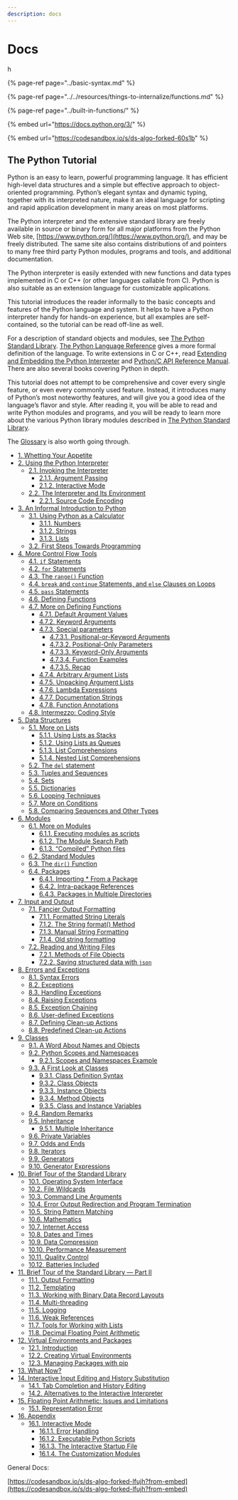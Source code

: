 ```yaml
---
description: docs
---
```


# Docs

h

{% page-ref page="../basic-syntax.md" %}

{% page-ref page="../../resources/things-to-internalize/functions.md" %}

{% page-ref page="../built-in-functions/" %}



{% embed url="https://docs.python.org/3/" %}

{% embed url="https://codesandbox.io/s/ds-algo-forked-60s1b" %}



## The Python Tutorial

Python is an easy to learn, powerful programming language. It has efficient high-level data structures and a simple but effective approach to object-oriented programming. Python’s elegant syntax and dynamic typing, together with its interpreted nature, make it an ideal language for scripting and rapid application development in many areas on most platforms.

The Python interpreter and the extensive standard library are freely available in source or binary form for all major platforms from the Python Web site, [https://www.python.org/](https://www.python.org/), and may be freely distributed. The same site also contains distributions of and pointers to many free third party Python modules, programs and tools, and additional documentation.

The Python interpreter is easily extended with new functions and data types implemented in C or C++ \(or other languages callable from C\). Python is also suitable as an extension language for customizable applications.

This tutorial introduces the reader informally to the basic concepts and features of the Python language and system. It helps to have a Python interpreter handy for hands-on experience, but all examples are self-contained, so the tutorial can be read off-line as well.

For a description of standard objects and modules, see [The Python Standard Library](https://docs.python.org/3.9/library/index.html#library-index). [The Python Language Reference](https://docs.python.org/3.9/reference/index.html#reference-index) gives a more formal definition of the language. To write extensions in C or C++, read [Extending and Embedding the Python Interpreter](https://docs.python.org/3.9/extending/index.html#extending-index) and [Python/C API Reference Manual](https://docs.python.org/3.9/c-api/index.html#c-api-index). There are also several books covering Python in depth.

This tutorial does not attempt to be comprehensive and cover every single feature, or even every commonly used feature. Instead, it introduces many of Python’s most noteworthy features, and will give you a good idea of the language’s flavor and style. After reading it, you will be able to read and write Python modules and programs, and you will be ready to learn more about the various Python library modules described in [The Python Standard Library](https://docs.python.org/3.9/library/index.html#library-index).

The [Glossary](https://docs.python.org/3.9/glossary.html#glossary) is also worth going through.

* [1. Whetting Your Appetite](https://docs.python.org/3.9/tutorial/appetite.html)
* [2. Using the Python Interpreter](https://docs.python.org/3.9/tutorial/interpreter.html)
  * [2.1. Invoking the Interpreter](https://docs.python.org/3.9/tutorial/interpreter.html#invoking-the-interpreter)
    * [2.1.1. Argument Passing](https://docs.python.org/3.9/tutorial/interpreter.html#argument-passing)
    * [2.1.2. Interactive Mode](https://docs.python.org/3.9/tutorial/interpreter.html#interactive-mode)
  * [2.2. The Interpreter and Its Environment](https://docs.python.org/3.9/tutorial/interpreter.html#the-interpreter-and-its-environment)
    * [2.2.1. Source Code Encoding](https://docs.python.org/3.9/tutorial/interpreter.html#source-code-encoding)
* [3. An Informal Introduction to Python](https://docs.python.org/3.9/tutorial/introduction.html)
  * [3.1. Using Python as a Calculator](https://docs.python.org/3.9/tutorial/introduction.html#using-python-as-a-calculator)
    * [3.1.1. Numbers](https://docs.python.org/3.9/tutorial/introduction.html#numbers)
    * [3.1.2. Strings](https://docs.python.org/3.9/tutorial/introduction.html#strings)
    * [3.1.3. Lists](https://docs.python.org/3.9/tutorial/introduction.html#lists)
  * [3.2. First Steps Towards Programming](https://docs.python.org/3.9/tutorial/introduction.html#first-steps-towards-programming)
* [4. More Control Flow Tools](https://docs.python.org/3.9/tutorial/controlflow.html)
  * [4.1. `if` Statements](https://docs.python.org/3.9/tutorial/controlflow.html#if-statements)
  * [4.2. `for` Statements](https://docs.python.org/3.9/tutorial/controlflow.html#for-statements)
  * [4.3. The `range()` Function](https://docs.python.org/3.9/tutorial/controlflow.html#the-range-function)
  * [4.4. `break` and `continue` Statements, and `else` Clauses on Loops](https://docs.python.org/3.9/tutorial/controlflow.html#break-and-continue-statements-and-else-clauses-on-loops)
  * [4.5. `pass` Statements](https://docs.python.org/3.9/tutorial/controlflow.html#pass-statements)
  * [4.6. Defining Functions](https://docs.python.org/3.9/tutorial/controlflow.html#defining-functions)
  * [4.7. More on Defining Functions](https://docs.python.org/3.9/tutorial/controlflow.html#more-on-defining-functions)
    * [4.7.1. Default Argument Values](https://docs.python.org/3.9/tutorial/controlflow.html#default-argument-values)
    * [4.7.2. Keyword Arguments](https://docs.python.org/3.9/tutorial/controlflow.html#keyword-arguments)
    * [4.7.3. Special parameters](https://docs.python.org/3.9/tutorial/controlflow.html#special-parameters)
      * [4.7.3.1. Positional-or-Keyword Arguments](https://docs.python.org/3.9/tutorial/controlflow.html#positional-or-keyword-arguments)
      * [4.7.3.2. Positional-Only Parameters](https://docs.python.org/3.9/tutorial/controlflow.html#positional-only-parameters)
      * [4.7.3.3. Keyword-Only Arguments](https://docs.python.org/3.9/tutorial/controlflow.html#keyword-only-arguments)
      * [4.7.3.4. Function Examples](https://docs.python.org/3.9/tutorial/controlflow.html#function-examples)
      * [4.7.3.5. Recap](https://docs.python.org/3.9/tutorial/controlflow.html#recap)
    * [4.7.4. Arbitrary Argument Lists](https://docs.python.org/3.9/tutorial/controlflow.html#arbitrary-argument-lists)
    * [4.7.5. Unpacking Argument Lists](https://docs.python.org/3.9/tutorial/controlflow.html#unpacking-argument-lists)
    * [4.7.6. Lambda Expressions](https://docs.python.org/3.9/tutorial/controlflow.html#lambda-expressions)
    * [4.7.7. Documentation Strings](https://docs.python.org/3.9/tutorial/controlflow.html#documentation-strings)
    * [4.7.8. Function Annotations](https://docs.python.org/3.9/tutorial/controlflow.html#function-annotations)
  * [4.8. Intermezzo: Coding Style](https://docs.python.org/3.9/tutorial/controlflow.html#intermezzo-coding-style)
* [5. Data Structures](https://docs.python.org/3.9/tutorial/datastructures.html)
  * [5.1. More on Lists](https://docs.python.org/3.9/tutorial/datastructures.html#more-on-lists)
    * [5.1.1. Using Lists as Stacks](https://docs.python.org/3.9/tutorial/datastructures.html#using-lists-as-stacks)
    * [5.1.2. Using Lists as Queues](https://docs.python.org/3.9/tutorial/datastructures.html#using-lists-as-queues)
    * [5.1.3. List Comprehensions](https://docs.python.org/3.9/tutorial/datastructures.html#list-comprehensions)
    * [5.1.4. Nested List Comprehensions](https://docs.python.org/3.9/tutorial/datastructures.html#nested-list-comprehensions)
  * [5.2. The `del` statement](https://docs.python.org/3.9/tutorial/datastructures.html#the-del-statement)
  * [5.3. Tuples and Sequences](https://docs.python.org/3.9/tutorial/datastructures.html#tuples-and-sequences)
  * [5.4. Sets](https://docs.python.org/3.9/tutorial/datastructures.html#sets)
  * [5.5. Dictionaries](https://docs.python.org/3.9/tutorial/datastructures.html#dictionaries)
  * [5.6. Looping Techniques](https://docs.python.org/3.9/tutorial/datastructures.html#looping-techniques)
  * [5.7. More on Conditions](https://docs.python.org/3.9/tutorial/datastructures.html#more-on-conditions)
  * [5.8. Comparing Sequences and Other Types](https://docs.python.org/3.9/tutorial/datastructures.html#comparing-sequences-and-other-types)
* [6. Modules](https://docs.python.org/3.9/tutorial/modules.html)
  * [6.1. More on Modules](https://docs.python.org/3.9/tutorial/modules.html#more-on-modules)
    * [6.1.1. Executing modules as scripts](https://docs.python.org/3.9/tutorial/modules.html#executing-modules-as-scripts)
    * [6.1.2. The Module Search Path](https://docs.python.org/3.9/tutorial/modules.html#the-module-search-path)
    * [6.1.3. “Compiled” Python files](https://docs.python.org/3.9/tutorial/modules.html#compiled-python-files)
  * [6.2. Standard Modules](https://docs.python.org/3.9/tutorial/modules.html#standard-modules)
  * [6.3. The `dir()` Function](https://docs.python.org/3.9/tutorial/modules.html#the-dir-function)
  * [6.4. Packages](https://docs.python.org/3.9/tutorial/modules.html#packages)
    * [6.4.1. Importing \* From a Package](https://docs.python.org/3.9/tutorial/modules.html#importing-from-a-package)
    * [6.4.2. Intra-package References](https://docs.python.org/3.9/tutorial/modules.html#intra-package-references)
    * [6.4.3. Packages in Multiple Directories](https://docs.python.org/3.9/tutorial/modules.html#packages-in-multiple-directories)
* [7. Input and Output](https://docs.python.org/3.9/tutorial/inputoutput.html)
  * [7.1. Fancier Output Formatting](https://docs.python.org/3.9/tutorial/inputoutput.html#fancier-output-formatting)
    * [7.1.1. Formatted String Literals](https://docs.python.org/3.9/tutorial/inputoutput.html#formatted-string-literals)
    * [7.1.2. The String format\(\) Method](https://docs.python.org/3.9/tutorial/inputoutput.html#the-string-format-method)
    * [7.1.3. Manual String Formatting](https://docs.python.org/3.9/tutorial/inputoutput.html#manual-string-formatting)
    * [7.1.4. Old string formatting](https://docs.python.org/3.9/tutorial/inputoutput.html#old-string-formatting)
  * [7.2. Reading and Writing Files](https://docs.python.org/3.9/tutorial/inputoutput.html#reading-and-writing-files)
    * [7.2.1. Methods of File Objects](https://docs.python.org/3.9/tutorial/inputoutput.html#methods-of-file-objects)
    * [7.2.2. Saving structured data with `json`](https://docs.python.org/3.9/tutorial/inputoutput.html#saving-structured-data-with-json)
* [8. Errors and Exceptions](https://docs.python.org/3.9/tutorial/errors.html)
  * [8.1. Syntax Errors](https://docs.python.org/3.9/tutorial/errors.html#syntax-errors)
  * [8.2. Exceptions](https://docs.python.org/3.9/tutorial/errors.html#exceptions)
  * [8.3. Handling Exceptions](https://docs.python.org/3.9/tutorial/errors.html#handling-exceptions)
  * [8.4. Raising Exceptions](https://docs.python.org/3.9/tutorial/errors.html#raising-exceptions)
  * [8.5. Exception Chaining](https://docs.python.org/3.9/tutorial/errors.html#exception-chaining)
  * [8.6. User-defined Exceptions](https://docs.python.org/3.9/tutorial/errors.html#user-defined-exceptions)
  * [8.7. Defining Clean-up Actions](https://docs.python.org/3.9/tutorial/errors.html#defining-clean-up-actions)
  * [8.8. Predefined Clean-up Actions](https://docs.python.org/3.9/tutorial/errors.html#predefined-clean-up-actions)
* [9. Classes](https://docs.python.org/3.9/tutorial/classes.html)
  * [9.1. A Word About Names and Objects](https://docs.python.org/3.9/tutorial/classes.html#a-word-about-names-and-objects)
  * [9.2. Python Scopes and Namespaces](https://docs.python.org/3.9/tutorial/classes.html#python-scopes-and-namespaces)
    * [9.2.1. Scopes and Namespaces Example](https://docs.python.org/3.9/tutorial/classes.html#scopes-and-namespaces-example)
  * [9.3. A First Look at Classes](https://docs.python.org/3.9/tutorial/classes.html#a-first-look-at-classes)
    * [9.3.1. Class Definition Syntax](https://docs.python.org/3.9/tutorial/classes.html#class-definition-syntax)
    * [9.3.2. Class Objects](https://docs.python.org/3.9/tutorial/classes.html#class-objects)
    * [9.3.3. Instance Objects](https://docs.python.org/3.9/tutorial/classes.html#instance-objects)
    * [9.3.4. Method Objects](https://docs.python.org/3.9/tutorial/classes.html#method-objects)
    * [9.3.5. Class and Instance Variables](https://docs.python.org/3.9/tutorial/classes.html#class-and-instance-variables)
  * [9.4. Random Remarks](https://docs.python.org/3.9/tutorial/classes.html#random-remarks)
  * [9.5. Inheritance](https://docs.python.org/3.9/tutorial/classes.html#inheritance)
    * [9.5.1. Multiple Inheritance](https://docs.python.org/3.9/tutorial/classes.html#multiple-inheritance)
  * [9.6. Private Variables](https://docs.python.org/3.9/tutorial/classes.html#private-variables)
  * [9.7. Odds and Ends](https://docs.python.org/3.9/tutorial/classes.html#odds-and-ends)
  * [9.8. Iterators](https://docs.python.org/3.9/tutorial/classes.html#iterators)
  * [9.9. Generators](https://docs.python.org/3.9/tutorial/classes.html#generators)
  * [9.10. Generator Expressions](https://docs.python.org/3.9/tutorial/classes.html#generator-expressions)
* [10. Brief Tour of the Standard Library](https://docs.python.org/3.9/tutorial/stdlib.html)
  * [10.1. Operating System Interface](https://docs.python.org/3.9/tutorial/stdlib.html#operating-system-interface)
  * [10.2. File Wildcards](https://docs.python.org/3.9/tutorial/stdlib.html#file-wildcards)
  * [10.3. Command Line Arguments](https://docs.python.org/3.9/tutorial/stdlib.html#command-line-arguments)
  * [10.4. Error Output Redirection and Program Termination](https://docs.python.org/3.9/tutorial/stdlib.html#error-output-redirection-and-program-termination)
  * [10.5. String Pattern Matching](https://docs.python.org/3.9/tutorial/stdlib.html#string-pattern-matching)
  * [10.6. Mathematics](https://docs.python.org/3.9/tutorial/stdlib.html#mathematics)
  * [10.7. Internet Access](https://docs.python.org/3.9/tutorial/stdlib.html#internet-access)
  * [10.8. Dates and Times](https://docs.python.org/3.9/tutorial/stdlib.html#dates-and-times)
  * [10.9. Data Compression](https://docs.python.org/3.9/tutorial/stdlib.html#data-compression)
  * [10.10. Performance Measurement](https://docs.python.org/3.9/tutorial/stdlib.html#performance-measurement)
  * [10.11. Quality Control](https://docs.python.org/3.9/tutorial/stdlib.html#quality-control)
  * [10.12. Batteries Included](https://docs.python.org/3.9/tutorial/stdlib.html#batteries-included)
* [11. Brief Tour of the Standard Library — Part II](https://docs.python.org/3.9/tutorial/stdlib2.html)
  * [11.1. Output Formatting](https://docs.python.org/3.9/tutorial/stdlib2.html#output-formatting)
  * [11.2. Templating](https://docs.python.org/3.9/tutorial/stdlib2.html#templating)
  * [11.3. Working with Binary Data Record Layouts](https://docs.python.org/3.9/tutorial/stdlib2.html#working-with-binary-data-record-layouts)
  * [11.4. Multi-threading](https://docs.python.org/3.9/tutorial/stdlib2.html#multi-threading)
  * [11.5. Logging](https://docs.python.org/3.9/tutorial/stdlib2.html#logging)
  * [11.6. Weak References](https://docs.python.org/3.9/tutorial/stdlib2.html#weak-references)
  * [11.7. Tools for Working with Lists](https://docs.python.org/3.9/tutorial/stdlib2.html#tools-for-working-with-lists)
  * [11.8. Decimal Floating Point Arithmetic](https://docs.python.org/3.9/tutorial/stdlib2.html#decimal-floating-point-arithmetic)
* [12. Virtual Environments and Packages](https://docs.python.org/3.9/tutorial/venv.html)
  * [12.1. Introduction](https://docs.python.org/3.9/tutorial/venv.html#introduction)
  * [12.2. Creating Virtual Environments](https://docs.python.org/3.9/tutorial/venv.html#creating-virtual-environments)
  * [12.3. Managing Packages with pip](https://docs.python.org/3.9/tutorial/venv.html#managing-packages-with-pip)
* [13. What Now?](https://docs.python.org/3.9/tutorial/whatnow.html)
* [14. Interactive Input Editing and History Substitution](https://docs.python.org/3.9/tutorial/interactive.html)
  * [14.1. Tab Completion and History Editing](https://docs.python.org/3.9/tutorial/interactive.html#tab-completion-and-history-editing)
  * [14.2. Alternatives to the Interactive Interpreter](https://docs.python.org/3.9/tutorial/interactive.html#alternatives-to-the-interactive-interpreter)
* [15. Floating Point Arithmetic: Issues and Limitations](https://docs.python.org/3.9/tutorial/floatingpoint.html)
  * [15.1. Representation Error](https://docs.python.org/3.9/tutorial/floatingpoint.html#representation-error)
* [16. Appendix](https://docs.python.org/3.9/tutorial/appendix.html)
  * [16.1. Interactive Mode](https://docs.python.org/3.9/tutorial/appendix.html#interactive-mode)
    * [16.1.1. Error Handling](https://docs.python.org/3.9/tutorial/appendix.html#error-handling)
    * [16.1.2. Executable Python Scripts](https://docs.python.org/3.9/tutorial/appendix.html#executable-python-scripts)
    * [16.1.3. The Interactive Startup File](https://docs.python.org/3.9/tutorial/appendix.html#the-interactive-startup-file)
    * [16.1.4. The Customization Modules](https://docs.python.org/3.9/tutorial/appendix.html#the-customization-modules)



















































General Docs:

[https://codesandbox.io/s/ds-algo-forked-lfujh?from-embed](https://codesandbox.io/s/ds-algo-forked-lfujh?from-embed)









